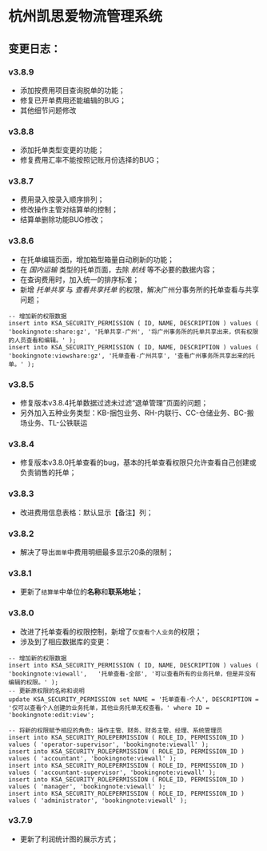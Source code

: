 # 杭州凯思爱物流管理系统


## 变更日志：

### v3.8.9
- 添加按费用项目查询脱单的功能；
- 修复已开单费用还能编辑的BUG；
- 其他细节问题修改

### v3.8.8
- 添加托单类型变更的功能；
- 修复费用汇率不能按照记账月份选择的BUG；

### v3.8.7
- 费用录入按录入顺序排列；
- 修改操作主管对结算单的控制；
- 结算单删除功能BUG修改；

### v3.8.6
- 在托单编辑页面，增加箱型箱量自动刷新的功能；
- 在 *国内运输* 类型的托单页面，去除 *航线* 等不必要的数据内容；
- 在查询费用时，加入统一的排序标准；
- 新增 *托单共享* 与 *查看共享托单* 的权限，解决广州分事务所的托单查看与共享问题；

```
-- 增加新的权限数据
insert into KSA_SECURITY_PERMISSION ( ID, NAME, DESCRIPTION ) values ( 'bookingnote:share:gz', '托单共享-广州', '将广州事务所的托单共享出来，供有权限的人员查看和编辑。' );
insert into KSA_SECURITY_PERMISSION ( ID, NAME, DESCRIPTION ) values ( 'bookingnote:viewshare:gz', '托单查看-广州共享', '查看广州事务所共享出来的托单。' );

```

### v3.8.5
- 修复版本v3.8.4托单数据过滤未过滤“退单管理”页面的问题；
- 另外加入五种业务类型：KB-捆包业务、RH-内联行、CC-仓储业务、BC-搬场业务、TL-公铁联运

### v3.8.4
- 修复版本v3.8.0托单查看的bug，基本的托单查看权限只允许查看自己创建或负责销售的托单；

### v3.8.3
- 改进费用信息表格：默认显示【备注】列；
 
### v3.8.2
- 解决了导出`面单`中费用明细最多显示20条的限制；

### v3.8.1
- 更新了`结算单`中单位的**名称**和**联系地址**；

### v3.8.0
- 改进了托单查看的权限控制，新增了`仅查看个人业务`的权限；
- 涉及到了相应数据库的变更：
 
```
-- 增加新的权限数据
insert into KSA_SECURITY_PERMISSION ( ID, NAME, DESCRIPTION ) values ( 'bookingnote:viewall', 	'托单查看-全部', '可以查看所有的业务托单，但是并没有编辑的权限。' );
-- 更新原权限的名称和说明
update KSA_SECURITY_PERMISSION set NAME	= '托单查看-个人', DESCRIPTION = '仅可以查看个人创建的业务托单，其他业务托单无权查看。' where ID = 'bookingnote:edit:view';

-- 将新的权限赋予相应的角色: 操作主管、财务、财务主管、经理、系统管理员
insert into KSA_SECURITY_ROLEPERMISSION ( ROLE_ID, PERMISSION_ID ) values ( 'operator-supervisor', 'bookingnote:viewall' );
insert into KSA_SECURITY_ROLEPERMISSION ( ROLE_ID, PERMISSION_ID ) values ( 'accountant', 'bookingnote:viewall' );
insert into KSA_SECURITY_ROLEPERMISSION ( ROLE_ID, PERMISSION_ID ) values ( 'accountant-supervisor', 'bookingnote:viewall' );
insert into KSA_SECURITY_ROLEPERMISSION ( ROLE_ID, PERMISSION_ID ) values ( 'manager', 'bookingnote:viewall' );
insert into KSA_SECURITY_ROLEPERMISSION ( ROLE_ID, PERMISSION_ID ) values ( 'administrator', 'bookingnote:viewall' );
```

### v3.7.9
- 更新了利润统计图的展示方式；